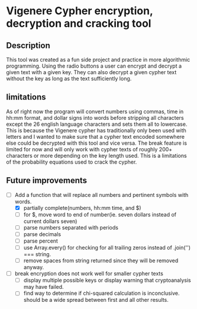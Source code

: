# Vigenere Cypher encryption, decryption and cracking tool

## Description

This tool was created as a fun side project and practice in more algorithmic programming.
Using the radio buttons a user can encrypt and decrypt a given text with a given key.
They can also decrypt a given cypher text without the key as long as the text sufficiently long.

## limitations

As of right now the program will convert numbers using commas, time in hh:mm format, and dollar signs into words before stripping all characters except the 26 english language characters and sets them all to lowercase. This is because the Vigenere cypher has traditionally only been used with letters and I wanted to make sure that a cypher text encoded somewhere else could be decrypted with this tool and vice versa.
The break feature is limited for now and will only work with cypher texts of roughly 200+ characters or more depending on the key length used. This is a limitations of the probability equations used to crack the cypher. 

## Future improvements

- [ ] Add a function that will replace all numbers and pertinent symbols with words.
  - [X] partially complete(numbers, hh:mm time, and $)
  - [ ] for $, move word to end of number(ie. seven dollars instead of current dollars seven)
  - [ ] parse numbers separated with periods
  - [ ] parse decimals
  - [ ] parse percent
  - [ ] use Array.every() for checking for all trailing zeros instead of .join('') === string.
  - [ ] remove spaces from string returned since they will be removed anyway.
- [ ] break encryption does not work well for smaller cypher texts
  - [ ] display multiple possible keys or display warning that cryptoanalysis may have failed.
  - [ ] find way to determine if chi-squared calculation is inconclusive. should be a wide spread between first and all other results.
